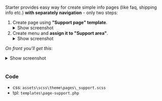 Starter provides easy way for create simple info pages (like faq, shipping info etc.) **with separately navigation** - only two steps:
1. Create page using **"Support page" template**.
    <details><summary>Show screenshot</summary>
     <img src="https://raw.githubusercontent.com/chyvak1831/starter_img/master/archive/v1.2.0/screenshots/supportpage/supportpage01.jpg" alt="Create Support page">
    </details>
2. Create menu and **assign it to "Support area"**.
    <details><summary>Show screenshot</summary>
     <img src="https://raw.githubusercontent.com/chyvak1831/starter_img/master/archive/v1.2.0/screenshots/supportpage/supportpage02.jpg" alt="Create Support menu">
    </details>



_On front you'll get this_:
    <details><summary>Show screenshot</summary>
     <img src="https://raw.githubusercontent.com/chyvak1831/starter_img/master/archive/v1.2.0/screenshots/supportpage/supportpage03.jpg" alt="Support page example">
    </details>
<br>



### Code
* css: `assets\scss\theme\pages\_support.scss`
* tpl: `templates\page-support.php`